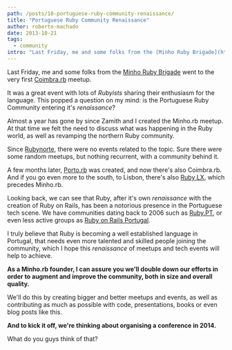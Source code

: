 ```yaml
---
path: /posts/10-portuguese-ruby-community-renaissance/
title: "Portuguese Ruby Community Renaissance"
author: roberto-machado
date: 2013-10-21
tags:
  - community
intro: "Last Friday, me and some folks from the [Minho Ruby Brigade](https://www.meetup.com/Minho-rb/) went to the very first [Coimbra.rb](https://www.meetup.com/Coimbra-rb/) meetup."
---
```


Last Friday, me and some folks from the [Minho Ruby Brigade](https://www.meetup.com/Minho-rb/) went to the very first [Coimbra.rb](https://www.meetup.com/Coimbra-rb/) meetup. 

It was a great event with lots of _Rubyists_ sharing their enthusiasm for the language. This popped a question on my mind: is the Portuguese Ruby Community entering it's _renaissance_?

Almost a year has gone by since Zamith and I created the Minho.rb meetup. At that time we felt the need to discuss what was happening in the Ruby world, as well as revamping the northern Ruby community. 

Since [Rubynorte](https://rubynorte.heroku.com/), there were no events related to the topic. Sure there were some random meetups, but nothing recurrent, with a community behind it.

A few months later, [Porto.rb](https://www.meetup.com/porto-rb/) was created, and now there's also Coimbra.rb. And if you go even more to the south, to Lisbon, there's also [Ruby LX](https://www.meetup.com/ruby-lx), which precedes Minho.rb.

Looking back, we can see that Ruby, after it's own _renaissance_ with the creation of Ruby on Rails, has been a notorious presence in the Portuguese tech scene. We have communities dating back to 2006 such as [Ruby.PT](https://groups.google.com/forum/#!forum/ruby-pt), or even less active groups as [Ruby on Rails Portugal](https://groups.google.com/forum/#!topic/ruby-on-rails_pt/3jwMG3StNNM).

I truly believe that Ruby is becoming a well established language in Portugal, that needs even more talented and skilled people joining the community, which I hope this _renaissance_ of meetups and tech events will help to achieve.

**As a Minho.rb founder, I can assure you we'll double down our efforts in order to augment and improve the community, both in size and overall quality.**

We'll do this by creating bigger and better meetups and events, as well as contributing as much as possible with code, presentations, books or even blog posts like this.

**And to kick it off, we're thinking about organising a conference in 2014.**

What do you guys think of that?
